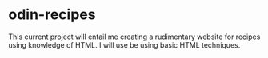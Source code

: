 # odin-recipes

This current project will entail me creating a rudimentary website for recipes 
using knowledge of HTML. I will use be using basic HTML techniques.